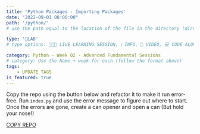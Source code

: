 ```yaml
---
title: 'Python Packages - Importing Packages'
date: "2022-09-01 08:00:00"
path: '/python/'
# use the path equal to the location of the file in the directory (directory structure)

type: '🥼LAB'
# type options: 👩🏽‍🏫 LIVE LEARNING SESSION, ℹ️ INFO, 🎥 VIDEO, 💻 CODE ALONG, 🥼LAB, ↩️ REVIEW/NOTES, 👥 GROUP LEARNING, 👷🏼‍♂️ GROUP PROJECT, 🧠 ASSESSMENT, 📝 ASSIGNMENT

category: Python - Week 02 - Advanced Fundamental Sessions
# category: Use the Name + week for each (follow the format above)
tags:
    - UPDATE TAGS
is_featured: true
---
```

Copy the repo using the button below and refactor it to make it run error-free. Run `index.py` and use the error message to figure out where to start. Once the errors are gone, create a can opener and open a can (But hold your nose!)

<a class="rn-button btn-purple" href="https://githubtools.reppedintech.com/u/TrinityChristiana/python-imports" target="_blank">COPY REPO</a>
